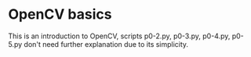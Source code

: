 # OpenCV basics

This is an introduction to OpenCV, scripts p0-2.py, p0-3.py, p0-4.py, p0-5.py don't need further explanation due to its simplicity.
